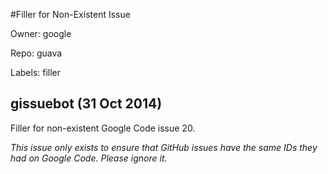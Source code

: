 #Filler for Non-Existent Issue

Owner: google

Repo: guava

Labels: filler 

## gissuebot (31 Oct 2014)

Filler for non-existent Google Code issue 20.

_This issue only exists to ensure that GitHub issues have the same IDs they had on Google Code. Please ignore it._


